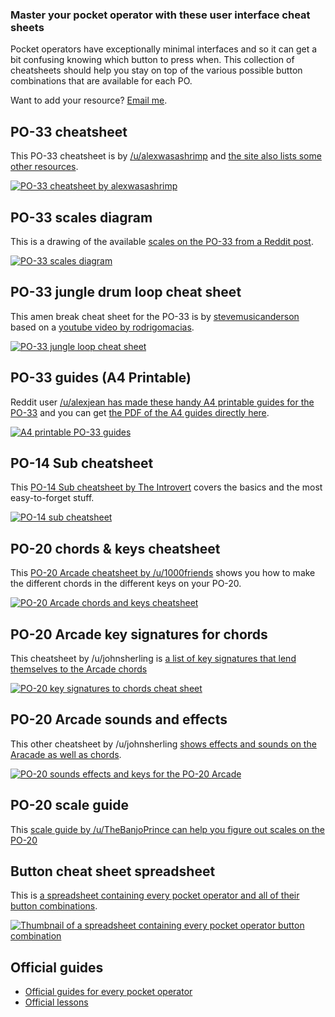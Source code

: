 ### Master your pocket operator with these user interface cheat sheets

Pocket operators have exceptionally minimal interfaces and so it can get a bit confusing knowing which button to press when. This collection of cheatsheets should help you stay on top of the various possible button combinations that are available for each PO.

Want to add your resource? [Email me]().

## PO-33 cheatsheet

This PO-33 cheatsheet is by [/u/alexwasashrimp](https://reddit.com/u/alexwasashrimp) and [the site also lists some other resources](https://alexwasashrimp.space/index.php/2020/10/20/po-33-cheat-sheet-and-resources/).

[![PO-33 cheatsheet by alexwasashrimp](img/content/PO-33-cheat-sheet-680x1024.png)](img/content/PO-33-cheat-sheet-680x1024.png)

## PO-33 scales diagram

This is a drawing of the available [scales on the PO-33 from a Reddit post](https://www.reddit.com/r/pocketoperators/comments/9v38e8/a_diagram_of_available_scales_on_the_po33_ko_and/).

[![PO-33 scales diagram](img/content/po-33-scales-drawing.jpg)](img/content/po-33-scales-drawing.jpg)

## PO-33 jungle drum loop cheat sheet

This amen break cheat sheet for the PO-33 is by [stevemusicanderson](https://www.reddit.com/r/pocketoperators/comments/uercms/found_a_great_drum_and_bassjungleamen_break/) based on a [youtube video by rodrigomacias](https://youtu.be/7FIECtLYI6o).

[![PO-33 jungle loop cheat sheet](img/content/po-33-jungle-drum-loop-cheatsheet.jpg)](img/content/po-33-jungle-drum-loop-cheatsheet.jpg)

## PO-33 guides (A4 Printable)

Reddit user [/u/alexjean has made these handy A4 printable guides for the PO-33](https://www.reddit.com/r/pocketoperators/comments/k9muli/po33_printerfriendly_collected_user_guides_10page/) and you can get [the PDF of the A4 guides directly here](https://www.dropbox.com/s/zmkqu2yyyzoljux/teenage_engineering_PO-33_collected_guides_2020.pdf).

[![A4 printable PO-33 guides](img/content/pocket-operator-a4-printable-guides.png)](https://www.dropbox.com/s/zmkqu2yyyzoljux/teenage_engineering_PO-33_collected_guides_2020.pdf)

## PO-14 Sub cheatsheet

This [PO-14 Sub cheatsheet by The Introvert](https://theintrovert.net/2015/03/28/pocket-operator-cheat-sheet/) covers the basics and the most easy-to-forget stuff.

[![PO-14 sub cheatsheet](img/content/po-14-cheat-sheet.jpg)](img/content/po-14-cheat-sheet.jpg)

## PO-20 chords & keys cheatsheet

This [PO-20 Arcade cheatsheet by /u/1000friends](https://www.reddit.com/r/pocketoperators/comments/j7q7fx/updated_po20_chords_keys/) shows you how to make the different chords in the different keys on your PO-20.

[![PO-20 Arcade chords and keys cheatsheet](img/content/po-20-cheatsheet-chords-keys.jpg)](img/content/po-20-cheatsheet-chords-keys.jpg)

## PO-20 Arcade key signatures for chords

This cheatsheet by /u/johnsherling is [a list of key signatures that lend themselves to the Arcade chords](https://www.reddit.com/r/pocketoperators/comments/lyh40g/another_cheat_sheet_for_the_arcade_this_one/)

[![PO-20 key signatures to chords cheat sheet](img/content/PO-20-key-signatures.jpg)](img/content/PO-20-key-signatures.jpg)

## PO-20 Arcade sounds and effects

This other cheatsheet by /u/johnsherling [shows effects and sounds on the Aracade as well as chords](https://www.reddit.com/r/pocketoperators/comments/lvgh4j/i_made_this_for_myself_for_the_poarcade_easily/).

[![PO-20 sounds effects and keys for the PO-20 Arcade](img/content/PO-20-sounds-effects-keys.jpg)](img/content/PO-20-sounds-effects-keys.jpg)

## PO-20 scale guide

This [scale guide by /u/TheBanjoPrince can help you figure out scales on the PO-20](https://www.reddit.com/r/pocketoperators/comments/8ctdzv/po20_scale_guide/)

## Button cheat sheet spreadsheet

This is [a spreadsheet containing every pocket operator and all of their button combinations](https://docs.google.com/spreadsheets/d/13T3AdhtiYx6TmdW71KpoU7DN1YiaeeJwFbNhjGlpT30/htmlview#).

[![Thumbnail of a spreadsheet containing every pocket operator button combination](img/content/spreadsheet-button-cheatsheet.png)](https://docs.google.com/spreadsheets/d/13T3AdhtiYx6TmdW71KpoU7DN1YiaeeJwFbNhjGlpT30/htmlview)

## Official guides

* [Official guides for every pocket operator](https://teenage.engineering/guides)
* [Official lessons](https://teenage.engineering/ems#lessons)

